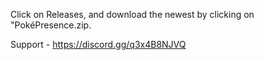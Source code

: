 Click on Releases, and download the newest by clicking on "PokéPresence.zip.

Support - https://discord.gg/q3x4B8NJVQ

